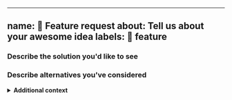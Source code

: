 ---

## name: 🤩 Feature request&#xA;about: Tell us about your awesome idea&#xA;labels: 🤩 feature

<!--
Include a clear and concise description of what the problem is. If applicable,
add screenshots to help explain the problem.

If you've encountered a bug, please report it as a bug instead of a feature
request.
-->

### Describe the solution you'd like to see

<!--
Include a clear and concise description of what you want to happen. If
applicable, add screenshots to help explain your solution.
-->

### Describe alternatives you've considered

<!--
Include a clear and concise description of any alternative solutions or features
you've encountered and/or considered.
-->

<details><summary><strong>Additional context</strong></summary>

<!--
Include any other context or screenshots here.
-->

</details>
